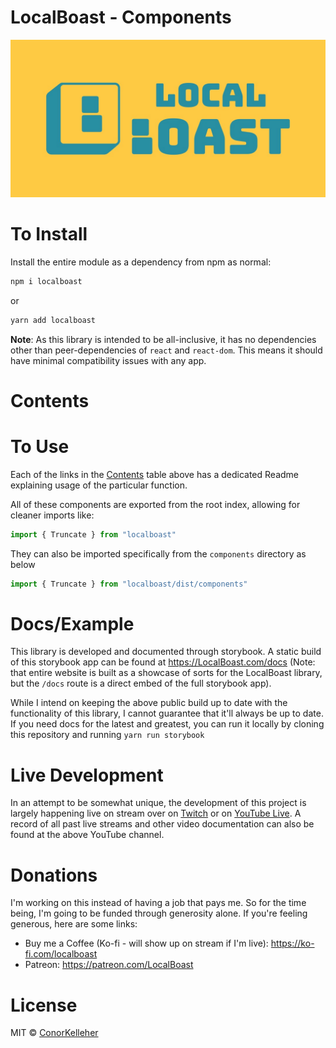 <!--- Autogenerated Readme. Do not edit. Edit the README_TEMPLATE.md file instead. --->
# LocalBoast - Components

![BannerImage](../../assets/icons/ColourSolidWide.jpeg)

# To Install

Install the entire module as a dependency from npm as normal:

```bash
npm i localboast
```

or

```bash
yarn add localboast
```

**Note**: As this library is intended to be all-inclusive, it has no dependencies other than peer-dependencies of `react` and `react-dom`. This means it should have minimal compatibility issues with any app.

# Contents



# To Use

Each of the links in the [Contents](#contents) table above has a dedicated Readme explaining usage of the particular function.

All of these components are exported from the root index, allowing for cleaner imports like:

```javascript
import { Truncate } from "localboast"
```

They can also be imported specifically from the `components` directory as below

```javascript
import { Truncate } from "localboast/dist/components"
```

# Docs/Example

This library is developed and documented through storybook.
A static build of this storybook app can be found at https://LocalBoast.com/docs
(Note: that entire website is built as a showcase of sorts for the LocalBoast library, but the `/docs` route is a direct embed of the full storybook app).

While I intend on keeping the above public build up to date with the functionality of this library, I cannot guarantee that it'll always be up to date. If you need docs for the latest and greatest, you can run it locally by cloning this repository and running `yarn run storybook`

# Live Development

In an attempt to be somewhat unique, the development of this project is largely happening live on stream over on [Twitch](https://twitch.tv/localboast1) or on [YouTube Live](http://youtube.com/channel/UCt-IaL4qQsOU6_rbS7zky1Q/live). A record of all past live streams and other video documentation can also be found at the above YouTube channel.

# Donations

I'm working on this instead of having a job that pays me. So for the time being, I'm going to be funded through generosity alone. If you're feeling generous, here are some links:

- Buy me a Coffee (Ko-fi - will show up on stream if I'm live): https://ko-fi.com/localboast
- Patreon: https://patreon.com/LocalBoast

# License

MIT © [ConorKelleher](https://github/com/ConorKelleher)
